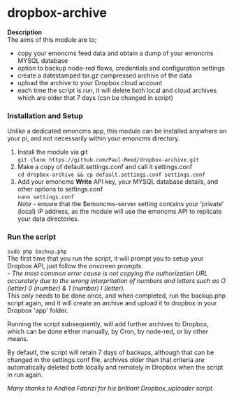 # dropbox-archive
**Description**  
The aims of this module are to;  
+ copy your emoncms feed data and obtain a dump of your emoncms MYSQL database
+ option to backup node-red flows, credentials and configuration settings
+ create a datestamped tar.gz compressed archive of the data
+ upload the archive to your Dropbox cloud account
+ each time the script is run, it will delete both local and cloud archives which are older that 7 days (can be changed in script)

### Installation and Setup  
Unlike a dedicated emoncms app, this module can be installed anywhere on your pi, and not necessarily within your emoncms directory.  
1) Install the module via git  
`git clone https://github.com/Paul-Reed/dropbox-archive.git`  
2) Make a copy of default.settings.conf and call it settings.conf  
`cd dropbox-archive && cp default.settings.conf settings.conf`  
3) Add your emoncms **Write** API key, your MYSQL database details, and other options to settings.conf  
`nano settings.conf`  
*Note* - ensure that the $emoncms-server setting contains your 'private' (local) IP address, as the module will use the emoncms API to replicate your data directories.  

### Run the script  
`sudo php backup.php`  
The first time that you run the script, it will prompt you to setup your Dropbox API, just follow the onscreen prompts.  
*- The most common error cause is not copying the authorization URL accurately due to the wrong interpritation of numbers and letters such as O (letter) 0 (number) & 1 (number) I (letter).*  
This only needs to be done once, and when completed, run the backup.php script again, and it will create an archive and upload it to dropbox in your Dropbox 'app' folder.

Running the script subsequently, will add further archives to Dropbox, which can be done either manually, by Cron, by node-red, or by other means.

By default, the script will retain 7 days of backups, although that can be changed in the settings.conf file, archives older than that criteria are automatically deleted both locally and remotely in Dropbox when the script in run again.

*Many thanks to Andrea Fabrizi for his brilliant Dropbox_uploader script.*
